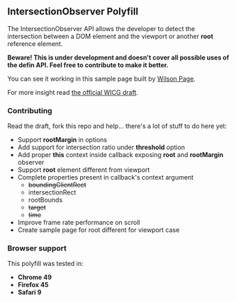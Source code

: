 ## IntersectionObserver Polyfill

The IntersectionObserver API allows the developer to detect the intersection between a DOM element and the viewport or another **root** reference element.

**Beware! This is under development and doesn't cover all possible uses of the defin API. Feel free to contribute to make it better.**

You can see it working in this sample page built by [Wilson Page][1].

For more insight read [the official WICG draft][2].


### Contributing

Read the draft, fork this repo and help... there's a lot of stuff to do here yet:

- Support **rootMargin** in options
- Add support for intersection ratio under **threshold** option
- Add proper **this** context inside callback exposing **root** and **rootMargin** observer
- Support **root** element different from viewport
- Complete properties present in callback's context argument
  - ~~boundingClientRect~~
  - intersectionRect
  - rootBounds
  - ~~target~~
  - ~~time~~
- Improve frame rate performance on scroll
- Create sample page for root different for viewport case

### Browser support

This polyfill was tested in:

- **Chrome 49**
- **Firefox 45**
- **Safari 9**


[1]: https://github.com/wilsonpage
[2]: https://wicg.github.io/IntersectionObserver/
